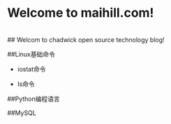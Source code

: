 # Welcome to maihill.com!
<br />
## Welcom to chadwick open source technology blog!
<br />

##Linux基础命令

- iostat命令

- ls命令

    
  

##Python编程语言

##MySQL